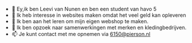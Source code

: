 - 👋 Ey,ik ben Leevi van Nunen en ben een student van havo 5 
- 👀 Ik heb interesse in websites maken omdat het veel geld kan opleveren
- 🌱 Ik ben aan het leren om mijn eigen webshop te maken.
- 💞️ Ik ben opzoek naar samenwerkingen met merken en kledingbedrijven.
- 📫 Je kunt contact met me opnemen via 6150@pierson.nl


